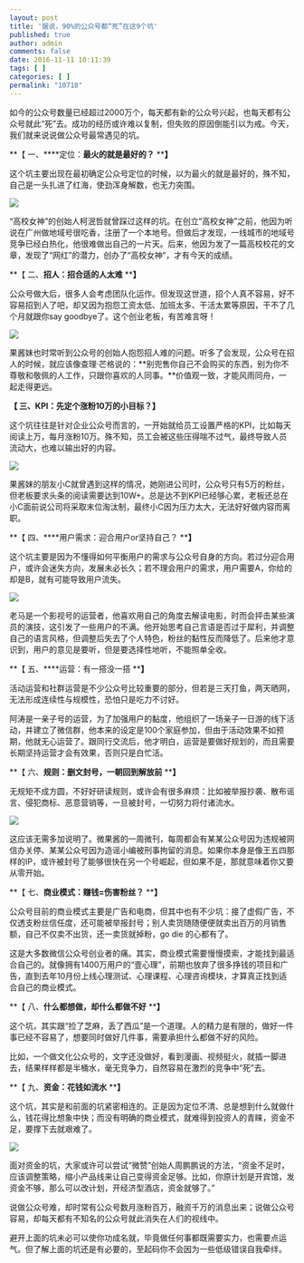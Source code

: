 ```yaml
---
layout: post
title: '据说，90%的公众号都“死”在这9个坑'
published: true
author: admin
comments: false
date: 2016-11-11 10:11:39
tags: [ ]
categories: [ ]
permalink: "10718"
---
```

如今的公众号数量已经超过2000万个，每天都有新的公众号兴起，也每天都有公众号就此“死”去。成功的经历或许难以复制，但失败的原因倒能引以为戒。今天，我们就来说说做公众号最常遇见的坑。

**【 一、****定位：**最火的就是最好的？** ****】**

这个坑主要出现在最初确定公众号定位的时候，以为最火的就是最好的，殊不知，自己是一头扎进了红海，使劲浑身解数，也无力突围。

![][1]

“高校女神”的创始人柯泯哲就曾踩过这样的坑。在创立“高校女神”之前，他因为听说在广州做地域号很吃香，注册了一个本地号。但做后才发现，一线城市的地域号竞争已经白热化，他很难做出自己的一片天。后来，他因为发了一篇高校校花的文章，发现了“网红”的潜力，创办了“高校女神”，才有今天的成绩。

**【 二、****招人：招合适的人太难**** ****】**

公众号做大后，很多人会考虑团队化运作。但发现这世道，招个人真不容易，好不容易招到人了吧，却又因为抱怨工资太低、加班太多、干活太累等原因，干不了几个月就跟你say goodbye了。这个创业老板，有苦难言呀！

![][2]

果酱妹也时常听到公众号的创始人抱怨招人难的问题。听多了会发现，公众号在招人的时候，就应该像查理·芒格说的：**别兜售你自己不会购买的东西，别为你不尊敬和敬佩的人工作，只跟你喜欢的人同事。**价值观一致，才能风雨同舟，一起走得更远。

**【 三、****KPI：先定个涨粉10万的小目标？****】**

这个坑往往是针对企业公众号而言的，一开始就给员工设置严格的KPI，比如每天阅读上万，每月涨粉10万。殊不知，员工会被这些压得喘不过气，最终导致人员流动大，也难以输出好的内容。

![][3]

果酱妹的朋友小C就曾遇到这样的情况，她刚进公司时，公众号只有5万的粉丝，但老板要求头条的阅读需要达到10W+。总是达不到KPI已经够心累，老板还总在小C面前说公司将采取末位淘汰制，最终小C因为压力太大，无法好好做内容而离职。

**【 四、****用户需求：迎合用户or坚持自己？ ****】**

这个坑主要是因为不懂得如何平衡用户的需求与公众号自身的方向。若过分迎合用户，或许会迷失方向，发展未必长久；若不理会用户的需求，用户需要A，你给的却是B，就有可能导致用户流失。

![][4]

老马是一个影视号的运营者，他喜欢用自己的角度去解读电影，时而会抨击某些演员的演技，这引发了一些用户的不满。他开始思考自己言语是否过于犀利，并调整自己的语言风格，但调整后失去了个人特色，粉丝的黏性反而降低了。后来他才意识到，用户的意见是要听，但是要选择性地听，不能照单全收。

**【 五、****运营：有一搭没一搭 ****】**

活动运营和社群运营是不少公众号比较重要的部分，但若是三天打鱼，两天晒网，无法形成连续性与规模性，恐怕只是吃力不讨好。

阿涛是一亲子号的运营，为了加强用户的黏度，他组织了一场亲子一日游的线下活动，并建立了微信群，他本来的设定是100个家庭参加，但由于活动效果不如预期，他就无心运营了。跟同行交流后，他才明白，运营是要做好规划的，而且需要长期坚持运营才会有效果，否则只是白忙活。

**【 六、****规则：删文封号，一朝回到解放前**** ****】**

无规矩不成方圆，不好好研读规则，或许会有很多麻烦：比如被举报抄袭、散布谣言、侵犯商标、恶意营销等，一旦被封号，一切努力将付诸流水。

![][5]

这应该无需多加说明了。微果酱的一周微刊，每周都会有某某公众号因为违规被网信办关停、某某公众号因为造谣小编被刑事拘留的消息。如果你本身是像王五四那样的IP，或许被封号了能够很快在另一个号崛起，但如果不是，那就意味着你又要从零开始。

**【 七、****商业模式：赚钱=伤害粉丝？**** ****】**

公众号目前的商业模式主要是广告和电商，但其中也有不少坑：接了虚假广告，不仅透支粉丝信任度，还可能被举报封号；别人卖货随随便便就卖出百万的月销售额，自己不仅卖不出货，还一卖货就掉粉，go die 的心都有了。

这是大多数微信公众号创业者的痛。其实，商业模式需要慢慢摸索，才能找到最适合自己的。就像拥有1400万用户的“壹心理”，前期也放弃了很多挣钱的项目和广告，直到去年10月份上线心理测试、心理课程、心理咨询模块，才算真正找到适合自己的商业模式。

**【 八、****什么都想做，却什么都做不好**** ****】**

这个坑，其实跟“捡了芝麻，丢了西瓜”是一个道理。人的精力是有限的，做好一件事已经不容易了，想要同时做好几件事，需要承担什么都做不好的风险。

比如，一个做文化公众号的，文字还没做好，看到漫画、视频挺火，就插一脚进去，结果样样都是半桶水，毫无竞争力，自然容易在激烈的竞争中“死”去。

**【 九、****资金：花钱如流水**** ****】**

这个坑，其实是和前面的坑紧密相连的。正是因为定位不清、总是想到什么就做什么，钱花得比想象中快；而没有明确的商业模式，就难得到投资人的青睐，资金不足，要撑下去就艰难了。

![][6]

面对资金的坑，大家或许可以尝试“微赞”创始人周鹏鹏说的方法，“资金不足时，应该调整策略，缩小产品线来让自己变得资金足够。比如，你原计划是开宾馆，发资金不够，那么可以改计划，开经济型酒店，资金就够了。”

说做公众号难，却时常有公众号数月涨粉百万，融资千万的消息出来；说做公众号容易，却每天都有不知名的公众号就此消失在人们的视线中。

避开上面的坑未必可以使你功成名就，毕竟做任何事都既需要实力，也需要点运气。但了解上面的坑还是有必要的，至起码你不会因为一些低级错误自我牵绊。

 [1]: http://yongz.com/yz/wp-content/uploads/2016/11/e9263bd83f5c49ad75fb55a60e7d96de.jpg
 [2]: http://yongz.com/yz/wp-content/uploads/2016/11/fae10667fe6b254f1fa3dca433cd6462.jpg
 [3]: http://yongz.com/yz/wp-content/uploads/2016/11/5d00c7ffd8693dcb6f9d31546e5183b4.jpg
 [4]: http://yongz.com/yz/wp-content/uploads/2016/11/7a874c2060731aa0f052e22792104a76.jpg
 [5]: http://yongz.com/yz/wp-content/uploads/2016/11/a4f4deb7f162bcc705fada20f9b1366e.jpg
 [6]: http://yongz.com/yz/wp-content/uploads/2016/11/961ce6d5c17bf4ac246636f5a6203891.jpg